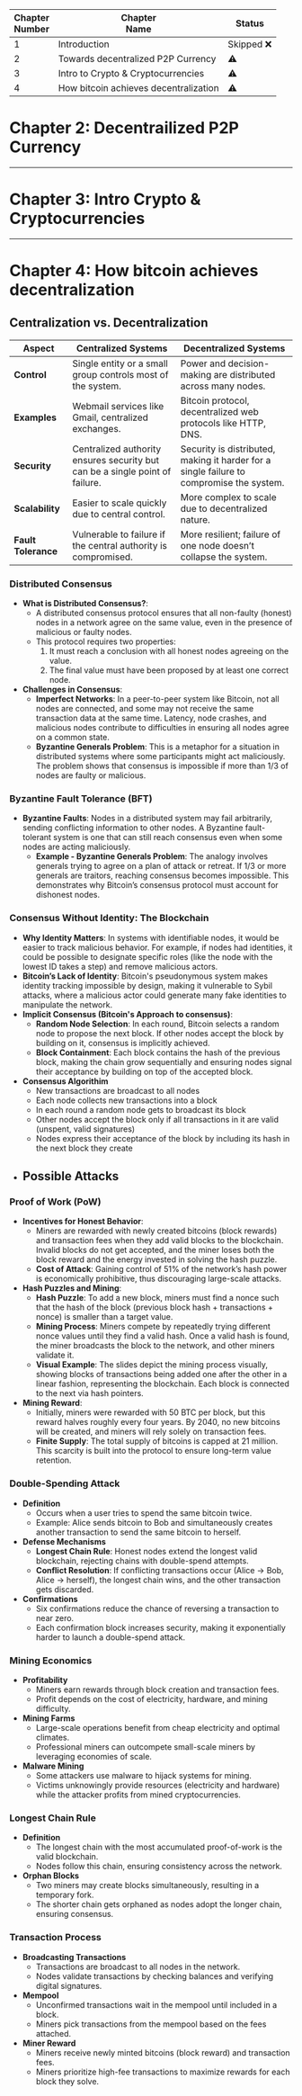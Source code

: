 | Chapter<br>Number | Chapter<br>Name                       | Status      |
| ----------------- | ------------------------------------- | ----------- |
| 1                 | Introduction                          | Skipped :x: |
| 2                 | Towards decentralized P2P Currency    | :warning:   |
| 3                 | Intro to Crypto & Cryptocurrencies    | :warning:   |
| 4                 | How bitcoin achieves decentralization | :warning:   |

# Chapter 2: Decentrailized P2P Currency

---

# Chapter 3: Intro Crypto & Cryptocurrencies

---

# Chapter 4: How bitcoin achieves decentralization
## Centralization vs. Decentralization

| **Aspect**          | **Centralized Systems**                                                      | **Decentralized Systems**                                                                |
| ------------------- | ---------------------------------------------------------------------------- | ---------------------------------------------------------------------------------------- |
| **Control**         | Single entity or a small group controls most of the system.                  | Power and decision-making are distributed across many nodes.                             |
| **Examples**        | Webmail services like Gmail, centralized exchanges.                          | Bitcoin protocol, decentralized web protocols like HTTP, DNS.                            |
| **Security**        | Centralized authority ensures security but can be a single point of failure. | Security is distributed, making it harder for a single failure to compromise the system. |
| **Scalability**     | Easier to scale quickly due to central control.                              | More complex to scale due to decentralized nature.                                       |
| **Fault Tolerance** | Vulnerable to failure if the central authority is compromised.               | More resilient; failure of one node doesn’t collapse the system.                         |

### Distributed Consensus
- **What is Distributed Consensus?**:
    - A distributed consensus protocol ensures that all non-faulty (honest) nodes in a network agree on the same value, even in the presence of malicious or faulty nodes.
    - This protocol requires two properties:
        1. It must reach a conclusion with all honest nodes agreeing on the value.
        2. The final value must have been proposed by at least one correct node.
- **Challenges in Consensus**:
    - **Imperfect Networks**: In a peer-to-peer system like Bitcoin, not all nodes are connected, and some may not receive the same transaction data at the same time. Latency, node crashes, and malicious nodes contribute to difficulties in ensuring all nodes agree on a common state.
    - **Byzantine Generals Problem**: This is a metaphor for a situation in distributed systems where some participants might act maliciously. The problem shows that consensus is impossible if more than 1/3 of nodes are faulty or malicious.

### Byzantine Fault Tolerance (BFT)
- **Byzantine Faults**: Nodes in a distributed system may fail arbitrarily, sending conflicting information to other nodes. A Byzantine fault-tolerant system is one that can still reach consensus even when some nodes are acting maliciously.
    - **Example - Byzantine Generals Problem**: The analogy involves generals trying to agree on a plan of attack or retreat. If 1/3 or more generals are traitors, reaching consensus becomes impossible. This demonstrates why Bitcoin’s consensus protocol must account for dishonest nodes.

### Consensus Without Identity: The Blockchain
- **Why Identity Matters**: In systems with identifiable nodes, it would be easier to track malicious behavior. For example, if nodes had identities, it could be possible to designate specific roles (like the node with the lowest ID takes a step) and remove malicious actors.
- **Bitcoin’s Lack of Identity**: Bitcoin's pseudonymous system makes identity tracking impossible by design, making it vulnerable to Sybil attacks, where a malicious actor could generate many fake identities to manipulate the network.
- **Implicit Consensus (Bitcoin's Approach to consensus)**:
    - **Random Node Selection**: In each round, Bitcoin selects a random node to propose the next block. If other nodes accept the block by building on it, consensus is implicitly achieved.
    - **Block Containment**: Each block contains the hash of the previous block, making the chain grow sequentially and ensuring nodes signal their acceptance by building on top of the accepted block.
- **Consensus Algorithim**
	- New transactions are broadcast to all nodes
	- Each node collects new transactions into a block
	- In each round a random node gets to broadcast its block
	- Other nodes accept the block only if all transactions in it are valid (unspent, valid signatures)
	- Nodes express their acceptance of the block by including its hash in the next block they create
- **Possible Attacks**
	- 

### Proof of Work (PoW)
- **Incentives for Honest Behavior**:
    - Miners are rewarded with newly created bitcoins (block rewards) and transaction fees when they add valid blocks to the blockchain. Invalid blocks do not get accepted, and the miner loses both the block reward and the energy invested in solving the hash puzzle.
    - **Cost of Attack**: Gaining control of 51% of the network’s hash power is economically prohibitive, thus discouraging large-scale attacks.
- **Hash Puzzles and Mining**:
    - **Hash Puzzle**: To add a new block, miners must find a nonce such that the hash of the block (previous block hash + transactions + nonce) is smaller than a target value.
    - **Mining Process**: Miners compete by repeatedly trying different nonce values until they find a valid hash. Once a valid hash is found, the miner broadcasts the block to the network, and other miners validate it.
    - **Visual Example**: The slides depict the mining process visually, showing blocks of transactions being added one after the other in a linear fashion, representing the blockchain. Each block is connected to the next via hash pointers.
- **Mining Reward**:
    - Initially, miners were rewarded with 50 BTC per block, but this reward halves roughly every four years. By 2040, no new bitcoins will be created, and miners will rely solely on transaction fees.
    - **Finite Supply**: The total supply of bitcoins is capped at 21 million. This scarcity is built into the protocol to ensure long-term value retention.

### Double-Spending Attack
- **Definition**
    - Occurs when a user tries to spend the same bitcoin twice.
    - Example: Alice sends bitcoin to Bob and simultaneously creates another transaction to send the same bitcoin to herself.
- **Defense Mechanisms**
    - **Longest Chain Rule**: Honest nodes extend the longest valid blockchain, rejecting chains with double-spend attempts.
    - **Conflict Resolution**: If conflicting transactions occur (Alice → Bob, Alice → herself), the longest chain wins, and the other transaction gets discarded.
- **Confirmations**
    - Six confirmations reduce the chance of reversing a transaction to near zero.
    - Each confirmation block increases security, making it exponentially harder to launch a double-spend attack.

### Mining Economics
- **Profitability**
    - Miners earn rewards through block creation and transaction fees.
    - Profit depends on the cost of electricity, hardware, and mining difficulty.
- **Mining Farms**
    - Large-scale operations benefit from cheap electricity and optimal climates.
    - Professional miners can outcompete small-scale miners by leveraging economies of scale.
- **Malware Mining**
    - Some attackers use malware to hijack systems for mining.
    - Victims unknowingly provide resources (electricity and hardware) while the attacker profits from mined cryptocurrencies.

### Longest Chain Rule
- **Definition**
    - The longest chain with the most accumulated proof-of-work is the valid blockchain.
    - Nodes follow this chain, ensuring consistency across the network.
- **Orphan Blocks**
    - Two miners may create blocks simultaneously, resulting in a temporary fork.
    - The shorter chain gets orphaned as nodes adopt the longer chain, ensuring consensus.

### Transaction Process
- **Broadcasting Transactions**
    - Transactions are broadcast to all nodes in the network.
    - Nodes validate transactions by checking balances and verifying digital signatures.
- **Mempool**
    - Unconfirmed transactions wait in the mempool until included in a block.
    - Miners pick transactions from the mempool based on the fees attached.
- **Miner Reward**
    - Miners receive newly minted bitcoins (block reward) and transaction fees.
    - Miners prioritize high-fee transactions to maximize rewards for each block they solve.